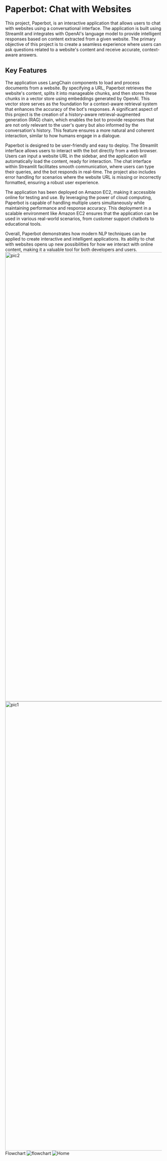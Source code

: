 # Paperbot: Chat with Websites

This project, Paperbot, is an interactive application that allows users to chat with websites using a conversational interface. The application is built using Streamlit and integrates with OpenAI's language model to provide intelligent responses based on content extracted from a given website. The primary objective of this project is to create a seamless experience where users can ask questions related to a website's content and receive accurate, context-aware answers.

## Key Features

The application uses LangChain components to load and process documents from a website. By specifying a URL, Paperbot retrieves the website's content, splits it into manageable chunks, and then stores these chunks in a vector store using embeddings generated by OpenAI. This vector store serves as the foundation for a context-aware retrieval system that enhances the accuracy of the bot's responses. A significant aspect of this project is the creation of a history-aware retrieval-augmented generation (RAG) chain, which enables the bot to provide responses that are not only relevant to the user's query but also informed by the conversation's history. This feature ensures a more natural and coherent interaction, similar to how humans engage in a dialogue.

Paperbot is designed to be user-friendly and easy to deploy. The Streamlit interface allows users to interact with the bot directly from a web browser. Users can input a website URL in the sidebar, and the application will automatically load the content, ready for interaction. The chat interface within Streamlit facilitates smooth communication, where users can type their queries, and the bot responds in real-time. The project also includes error handling for scenarios where the website URL is missing or incorrectly formatted, ensuring a robust user experience.

The application has been deployed on Amazon EC2, making it accessible online for testing and use. By leveraging the power of cloud computing, Paperbot is capable of handling multiple users simultaneously while maintaining performance and response accuracy. This deployment in a scalable environment like Amazon EC2 ensures that the application can be used in various real-world scenarios, from customer support chatbots to educational tools.

Overall, Paperbot demonstrates how modern NLP techniques can be applied to create interactive and intelligent applications. Its ability to chat with websites opens up new possibilities for how we interact with online content, making it a valuable tool for both developers and users.
<img width="1440" alt="pic2" src="https://github.com/user-attachments/assets/fbbf3578-6ed5-4902-9c28-488a0fef0a94">
<img width="1440" alt="pic1" src="https://github.com/user-attachments/assets/f98d12ae-3fc8-4756-a4e2-208229dcd389">
Flowchart 
![flowchart](https://github.com/user-attachments/assets/fbea9218-c553-4ed7-8727-77f193849dcb)
![Home](https://github.com/user-attachments/assets/e6d1ba77-8df1-4f60-ac53-447621f7e98c)

